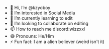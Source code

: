 - 👋 Hi, I’m @kzyoboy
- 👀 I’m interested in Social Media
- 🌱 I’m currently learning to edit
- 💞️ I’m looking to collaborate on editing
- 📫 How to reach me discord:wizzxxl
- 😄 Pronouns: He/Him
- ⚡ Fun fact: I am a alien believer (weird isn't it)

<!---
kzyoboy/kzyoboy is a ✨ special ✨ repository because its `README.md` (this file) appears on your GitHub profile.
You can click the Preview link to take a look at your changes.
--->

